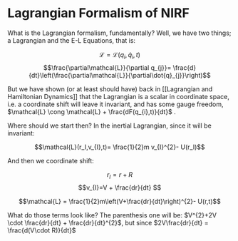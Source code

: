 # Lagrangian Formalism of NIRF

What is the Lagrangian formalism, fundamentally? Well, we have two things; a Lagrangian and the E-L Equations, that is:

$$\mathcal{L} = \mathcal{L}(q_i,\dot{q}_i,t)$$
$$\frac{\partial\mathcal{L}}{\partial q_{j}}= \frac{d}{dt}\left(\frac{\partial\mathcal{L}}{\partial\dot{q}_{j}}\right)$$

But we have shown (or at least should have) back in [[Lagrangian and Hamiltonian Dynamics]] that the Lagrangian is a scalar in coordinate space, i.e. a coordinate shift will leave it invariant, and has some gauge freedom, $\mathcal{L} \cong \mathcal{L} + \frac{dF(q_{i},t)}{dt}$ .  

Where should we start then? In the inertial Lagrangian, since it will be invariant:

$$\mathcal{L}(r_I,v_{I},t)= \frac{1}{2}m v_{I}^{2}- U(r_I)$$

And then we coordinate shift:

$$r_{I} = r + R$$
$$v_{I}=V + \frac{dr}{dt}  $$

$$\mathcal{L} = \frac{1}{2}m\left(V+\frac{dr}{dt}\right)^{2}- U(r,t)$$

What do those terms look like? The parenthesis one will be: $V^{2}+2V \cdot \frac{dr}{dt} + \frac{dr}{dt}^{2}$, but since $2V\frac{dr}{dt} = \frac{d(V\cdot R)}{dt}$
